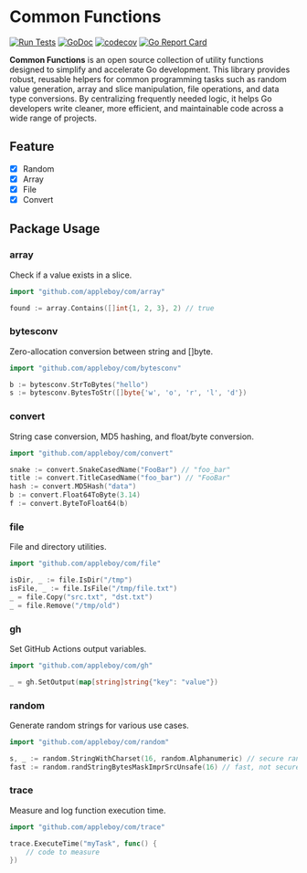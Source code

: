 # Common Functions

[![Run Tests](https://github.com/appleboy/com/actions/workflows/go.yml/badge.svg)](https://github.com/appleboy/com/actions/workflows/go.yml)
[![GoDoc](https://godoc.org/github.com/appleboy/com?status.svg)](https://godoc.org/github.com/appleboy/com)
[![codecov](https://codecov.io/gh/appleboy/com/branch/master/graph/badge.svg)](https://codecov.io/gh/appleboy/com)
[![Go Report Card](https://goreportcard.com/badge/github.com/appleboy/com)](https://goreportcard.com/report/github.com/appleboy/com)

**Common Functions** is an open source collection of utility functions designed to simplify and accelerate Go development. This library provides robust, reusable helpers for common programming tasks such as random value generation, array and slice manipulation, file operations, and data type conversions. By centralizing frequently needed logic, it helps Go developers write cleaner, more efficient, and maintainable code across a wide range of projects.

## Feature

- [x] Random
- [x] Array
- [x] File
- [x] Convert

## Package Usage

### array

Check if a value exists in a slice.

```go
import "github.com/appleboy/com/array"

found := array.Contains([]int{1, 2, 3}, 2) // true
```

### bytesconv

Zero-allocation conversion between string and []byte.

```go
import "github.com/appleboy/com/bytesconv"

b := bytesconv.StrToBytes("hello")
s := bytesconv.BytesToStr([]byte{'w', 'o', 'r', 'l', 'd'})
```

### convert

String case conversion, MD5 hashing, and float/byte conversion.

```go
import "github.com/appleboy/com/convert"

snake := convert.SnakeCasedName("FooBar") // "foo_bar"
title := convert.TitleCasedName("foo_bar") // "FooBar"
hash := convert.MD5Hash("data")
b := convert.Float64ToByte(3.14)
f := convert.ByteToFloat64(b)
```

### file

File and directory utilities.

```go
import "github.com/appleboy/com/file"

isDir, _ := file.IsDir("/tmp")
isFile, _ := file.IsFile("/tmp/file.txt")
_ = file.Copy("src.txt", "dst.txt")
_ = file.Remove("/tmp/old")
```

### gh

Set GitHub Actions output variables.

```go
import "github.com/appleboy/com/gh"

_ = gh.SetOutput(map[string]string{"key": "value"})
```

### random

Generate random strings for various use cases.

```go
import "github.com/appleboy/com/random"

s, _ := random.StringWithCharset(16, random.Alphanumeric) // secure random string
fast := random.randStringBytesMaskImprSrcUnsafe(16) // fast, not secure
```

### trace

Measure and log function execution time.

```go
import "github.com/appleboy/com/trace"

trace.ExecuteTime("myTask", func() {
    // code to measure
})
```
